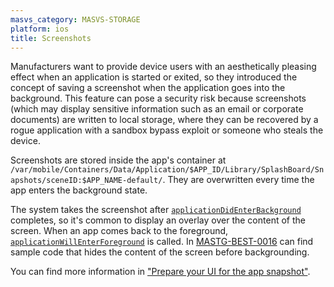 ```yaml
---
masvs_category: MASVS-STORAGE
platform: ios
title: Screenshots
---
```


Manufacturers want to provide device users with an aesthetically pleasing effect when an application is started or exited, so they introduced the concept of saving a screenshot when the application goes into the background. This feature can pose a security risk because screenshots (which may display sensitive information such as an email or corporate documents) are written to local storage, where they can be recovered by a rogue application with a sandbox bypass exploit or someone who steals the device.

Screenshots are stored inside the app's container at
`/var/mobile/Containers/Data/Application/$APP_ID/Library/SplashBoard/Snapshots/sceneID:$APP_NAME-default/`. They are overwritten every time the app enters the background state.

The system takes the screenshot after [`applicationDidEnterBackground`](https://developer.apple.com/documentation/uikit/uiapplicationdelegate/applicationdidenterbackground(_:)) completes, so it's common to display an overlay over the content of the screen. When an app comes back to the foreground, [`applicationWillEnterForeground`](https://developer.apple.com/documentation/uikit/uiapplicationdelegate/applicationwillenterforeground(_:)) is called. In [MASTG-BEST-0016](../../../best-practices/MASTG-BEST-0016.md) can find sample code that hides the content of the screen before backgrounding.

You can find more information in ["Prepare your UI for the app snapshot"](https://developer.apple.com/documentation/uikit/preparing-your-ui-to-run-in-the-background#Prepare-your-UI-for-the-app-snapshot).
